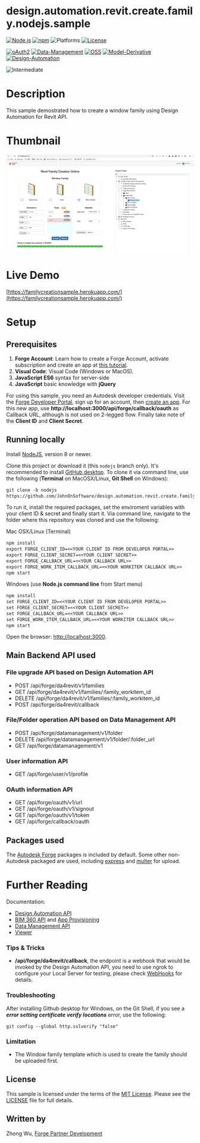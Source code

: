 # design.automation.revit.create.family.nodejs.sample

[![Node.js](https://img.shields.io/badge/Node.js-8.0-blue.svg)](https://nodejs.org/)
[![npm](https://img.shields.io/badge/npm-4.0-blue.svg)](https://www.npmjs.com/)
![Platforms](https://img.shields.io/badge/platform-windows%20%7C%20osx%20%7C%20linux-lightgray.svg)
[![License](http://img.shields.io/:license-mit-blue.svg)](http://opensource.org/licenses/MIT)

[![oAuth2](https://img.shields.io/badge/oAuth2-v1-green.svg)](http://developer.autodesk.com/)
[![Data-Management](https://img.shields.io/badge/Data%20Management-v1-green.svg)](http://developer.autodesk.com/)
[![OSS](https://img.shields.io/badge/OSS-v2-green.svg)](http://developer.autodesk.com/)
[![Model-Derivative](https://img.shields.io/badge/Model%20Derivative-v2-green.svg)](http://developer.autodesk.com/)
[![Design-Automation](https://img.shields.io/badge/Design%20Automation-v3-green.svg)](http://developer.autodesk.com/)

![Intermediate](https://img.shields.io/badge/Level-Basic-green.svg)

# Description

This sample demostrated how to create a window family using Design Automation for Revit API.

# Thumbnail
![thumbnail](/public/res/screenshot.png)

# Live Demo
[https://familycreationsample.herokuapp.com/](https://familycreationsample.herokuapp.com/)

# Setup

## Prerequisites

1. **Forge Account**: Learn how to create a Forge Account, activate subscription and create an app at [this tutorial](http://learnforge.autodesk.io/#/account/). 
2. **Visual Code**: Visual Code (Windows or MacOS).
3. **JavaScript ES6** syntax for server-side
4. **JavaScript** basic knowledge with **jQuery**


For using this sample, you need an Autodesk developer credentials. Visit the [Forge Developer Portal](https://developer.autodesk.com), sign up for an account, then [create an app](https://developer.autodesk.com/myapps/create). For this new app, use **http://localhost:3000/api/forge/callback/oauth** as Callback URL, although is not used on 2-legged flow. Finally take note of the **Client ID** and **Client Secret**.

## Running locally

Install [NodeJS](https://nodejs.org), version 8 or newer.

Clone this project or download it (this `nodejs` branch only). It's recommended to install [GitHub desktop](https://desktop.github.com/). To clone it via command line, use the following (**Terminal** on MacOSX/Linux, **Git Shell** on Windows):

    git clone -b nodejs https://github.com/JohnOnSoftware/design.automation.revit.create.family.nodejs.sample

To run it, install the required packages, set the enviroment variables with your client ID & secret and finally start it. Via command line, navigate to the folder where this repository was cloned and use the following:

Mac OSX/Linux (Terminal)

    npm install
    export FORGE_CLIENT_ID=<<YOUR CLIENT ID FROM DEVELOPER PORTAL>>
    export FORGE_CLIENT_SECRET=<<YOUR CLIENT SECRET>>
    export FORGE_CALLBACK_URL=<<YOUR CALLBACK URL>>
    export FORGE_WORK_ITEM_CALLBACK_URL=<<YOUR WORKITEM CALLBACK URL>>
    npm start

Windows (use **Node.js command line** from Start menu)

    npm install
    set FORGE_CLIENT_ID=<<YOUR CLIENT ID FROM DEVELOPER PORTAL>>
    set FORGE_CLIENT_SECRET=<<YOUR CLIENT SECRET>>
    set FORGE_CALLBACK_URL=<<YOUR CALLBACK URL>>
    set FORGE_WORK_ITEM_CALLBACK_URL=<<YOUR WORKITEM CALLBACK URL>>
    npm start

Open the browser: [http://localhost:3000](http://localhost:3000).

## Main Backend API used
### File upgrade API based on Design Automation API
- POST      /api/forge/da4revit/v1/families
- GET       /api/forge/da4revit/v1/families/:family_workitem_id
- DELETE    /api/forge/da4revit/v1/families/:family_workitem_id
- POST      /api/forge/da4revit/callback

### File/Folder operation API based on Data Management API
- POST      /api/forge/datamanagement/v1/folder
- DELETE    /api/forge/datamanagement/v1/folder/:folder_url
- GET       /api/forge/datamanagement/v1

### User information API
- GET       /api/forge/user/v1/profile

### OAuth information API
- GET       /api/forge/oauth/v1/url
- GET       /api/forge/oauth/v1/signout
- GET       /api/forge/oauth/v1/token
- GET      /api/forge/callback/oauth


## Packages used

The [Autodesk Forge](https://www.npmjs.com/package/forge-apis) packages is included by default. Some other non-Autodesk packaged are used, including [express](https://www.npmjs.com/package/express) and [multer](https://www.npmjs.com/package/multer) for upload.

# Further Reading

Documentation:

- [Design Automation API](https://forge.autodesk.com/en/docs/design-automation/v3/developers_guide/overview/)
- [BIM 360 API](https://developer.autodesk.com/en/docs/bim360/v1/overview/) and [App Provisioning](https://forge.autodesk.com/blog/bim-360-docs-provisioning-forge-apps)
- [Data Management API](https://developer.autodesk.com/en/docs/data/v2/overview/)
- [Viewer](https://developer.autodesk.com/en/docs/viewer/v6)

### Tips & Tricks
- **/api/forge/da4revit/callback**, the endpoint is a webhook that would be invoked by the Design Automation API, you need to use ngrok to configure your Local Server for testing, please check [WebHooks](https://forge.autodesk.com/en/docs/webhooks/v1/tutorials/configuring-your-server/) for details. 

### Troubleshooting

After installing Github desktop for Windows, on the Git Shell, if you see a ***error setting certificate verify locations*** error, use the following:

    git config --global http.sslverify "false"

### Limitation
- The Window family template which is used to create the family should be uploaded first.

## License
This sample is licensed under the terms of the [MIT License](http://opensource.org/licenses/MIT). Please see the [LICENSE](LICENSE) file for full details.

## Written by

Zhong Wu, [Forge Partner Development](http://forge.autodesk.com)
